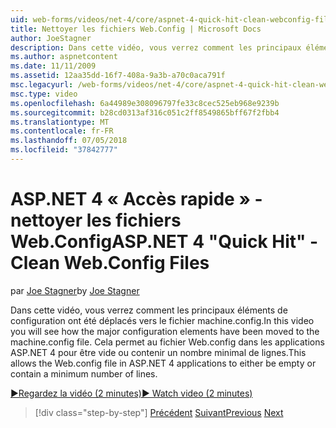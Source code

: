 ```yaml
---
uid: web-forms/videos/net-4/core/aspnet-4-quick-hit-clean-webconfig-files
title: Nettoyer les fichiers Web.Config | Microsoft Docs
author: JoeStagner
description: Dans cette vidéo, vous verrez comment les principaux éléments de configuration ont été déplacés vers le fichier machine.config. Cela permet au fichier Web.config dans ASP.NET 4 appl...
ms.author: aspnetcontent
ms.date: 11/11/2009
ms.assetid: 12aa35dd-16f7-408a-9a3b-a70c0aca791f
msc.legacyurl: /web-forms/videos/net-4/core/aspnet-4-quick-hit-clean-webconfig-files
msc.type: video
ms.openlocfilehash: 6a44989e308096797fe33c8cec525eb968e9239b
ms.sourcegitcommit: b28cd0313af316c051c2ff8549865bff67f2fbb4
ms.translationtype: MT
ms.contentlocale: fr-FR
ms.lasthandoff: 07/05/2018
ms.locfileid: "37842777"
---
```

<a name="aspnet-4-quick-hit---clean-webconfig-files"></a><span data-ttu-id="67da2-104">ASP.NET 4 « Accès rapide » - nettoyer les fichiers Web.Config</span><span class="sxs-lookup"><span data-stu-id="67da2-104">ASP.NET 4 "Quick Hit" - Clean Web.Config Files</span></span>
====================
<span data-ttu-id="67da2-105">par [Joe Stagner](https://github.com/JoeStagner)</span><span class="sxs-lookup"><span data-stu-id="67da2-105">by [Joe Stagner](https://github.com/JoeStagner)</span></span>

<span data-ttu-id="67da2-106">Dans cette vidéo, vous verrez comment les principaux éléments de configuration ont été déplacés vers le fichier machine.config.</span><span class="sxs-lookup"><span data-stu-id="67da2-106">In this video you will see how the major configuration elements have been moved to the machine.config file.</span></span> <span data-ttu-id="67da2-107">Cela permet au fichier Web.config dans les applications ASP.NET 4 pour être vide ou contenir un nombre minimal de lignes.</span><span class="sxs-lookup"><span data-stu-id="67da2-107">This allows the Web.config file in ASP.NET 4 applications to either be empty or contain a minimum number of lines.</span></span>

[<span data-ttu-id="67da2-108">&#9654;Regardez la vidéo (2 minutes)</span><span class="sxs-lookup"><span data-stu-id="67da2-108">&#9654; Watch video (2 minutes)</span></span>](https://channel9.msdn.com/Blogs/ASP-NET-Site-Videos/aspnet-4-quick-hit-clean-webconfig-files)

> [!div class="step-by-step"]
> <span data-ttu-id="67da2-109">[Précédent](aspnet-4-quick-hit-auto-start.md)
> [Suivant](aspnet-4-quick-hit-predictable-client-ids.md)</span><span class="sxs-lookup"><span data-stu-id="67da2-109">[Previous](aspnet-4-quick-hit-auto-start.md)
[Next](aspnet-4-quick-hit-predictable-client-ids.md)</span></span>
